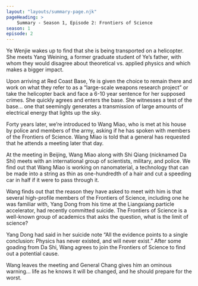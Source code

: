 ```yaml
---
layout: "layouts/summary-page.njk"
pageHeading: >
    Summary - Season 1, Episode 2: Frontiers of Science
season: 1
episode: 2
---
```


Ye Wenjie wakes up to find that she is being transported on a helicopter. She meets Yang Weining, a former graduate student of Ye’s father, with whom they would disagree about theoretical vs. applied physics and which makes a bigger impact.

Upon arriving at Red Coast Base, Ye is given the choice to remain there and work on what they refer to as a “large-scale weapons research project” or take the helicopter back and face a 6-10 year sentence for her supposed crimes. She quickly agrees and enters the base. She witnesses a test of the base... one that seemingly generates a transmission of large amounts of electrical energy that lights up the sky. 

Forty years later, we’re introduced to Wang Miao, who is met at his house by police and members of the army, asking if he has spoken with members of the Frontiers of Science. Wang Miao is told that a general has requested that he attends a meeting later that day.

At the meeting in Beijing, Wang Miao along with Shi Qiang (nicknamed Da Shi) meets with an international group of scientists, military, and police.
We find out that Wang Miao is working on nanomaterial, a technology that can be made into a string as thin as one-hundredth of a hair and cut a speeding car in half if it were to pass through it.

Wang finds out that the reason they have asked to meet with him is that several high-profile members of the Frontiers of Science, including one he was familiar with, Yang Dong from his time at the Liangxiang particle accelerator, had recently committed suicide. The Frontiers of Science is a well-known group of academics that asks the question, what is the limit of science?

Yang Dong had said in her suicide note “All the evidence points to a single conclusion: Physics has never existed, and will never exist.”
After some goading from Da Shi, Wang agrees to join the Frontiers of Science to find out a potential cause.

Wang leaves the meeting and General Chang gives him an ominous warning... life as he knows it will be changed, and he should prepare for the worst.


